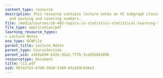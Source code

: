 ```yaml
---
content_type: resource
description: This resource contains lecture notes on VC subgraph classes of functions,
  and packing and covering numbers.
file: /media/courses/18-465-topics-in-statistics-statistical-learning-theory-spring-2007/9b7a2fe567d036a85384bfa2b9c634e3_l12.pdf
file_type: application/pdf
learning_resource_types:
- Lecture Notes
ocw_type: OCWFile
parent_title: Lecture Notes
parent_type: CourseSection
parent_uid: a1b5ab94-b32e-92a2-777b-3ce81b841896
resourcetype: Document
title: l12.pdf
uid: 9b7a2fe5-67d0-36a8-5384-bfa2b9c634e3
---
```

